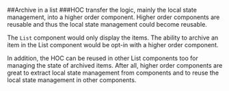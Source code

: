 ##Archive in a list
###HOC transfer the logic, mainly the local state management, into a higher order component. 
Higher order components are reusable and thus the local state management could become reusable. 

The `List` component would only display the items. 
The ability to archive an item in the List component would be opt-in with a higher order component. 

In addition, the HOC can be reused in other List components too for managing the state of archived items. 
After all, higher order components are great to extract local state management from components and to reuse the local state management in other components.

